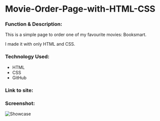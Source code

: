 # Movie-Order-Page-with-HTML-CSS

<h3>Function & Description:</h3>
This is a simple page to order one of my favourite movies: Booksmart.

I made it with only HTML and CSS.

<h3>Technology Used:</h3>

- HTML
- CSS
- GitHub 

<h3>Link to site:</h3>


<h3>Screenshot:</h3>

![Showcase](https://user-images.githubusercontent.com/40691059/73590933-c49dd180-44e8-11ea-9934-18b10c4e5336.PNG)


